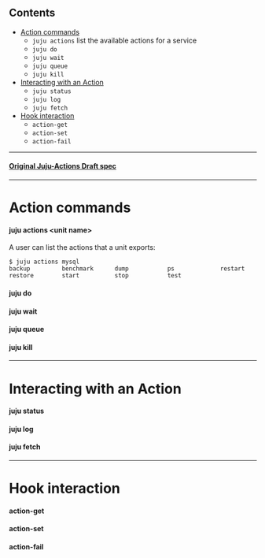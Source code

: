 ## Contents
 - [Action commands](#action-commands)
   - `juju actions` list the available actions for a service
   - `juju do`
   - `juju wait`
   - `juju queue`
   - `juju kill`
 - [Interacting with an Action](#interacting-with-an-action)
   - `juju status`
   - `juju log`
   - `juju fetch`
 - [Hook interaction](#hook-interaction)
   - `action-get`
   - `action-set`
   - `action-fail`

---

#### [Original Juju-Actions Draft spec](https://docs.google.com/document/d/14W1-QqB1pXZxyZW5QzFFoDwxxeQXBUzgj8IUkLId6cc/edit#heading=h.q6wtcjv2r9h)

---

# Action commands

#### juju actions \<unit name\>
A user can list the actions that a unit exports:
```
$ juju actions mysql
backup         benchmark      dump           ps             restart        
restore        start          stop           test
```

#### juju do

#### juju wait

#### juju queue

#### juju kill

---

# Interacting with an Action

#### juju status

#### juju log

#### juju fetch

---

# Hook interaction

#### action-get

#### action-set

#### action-fail